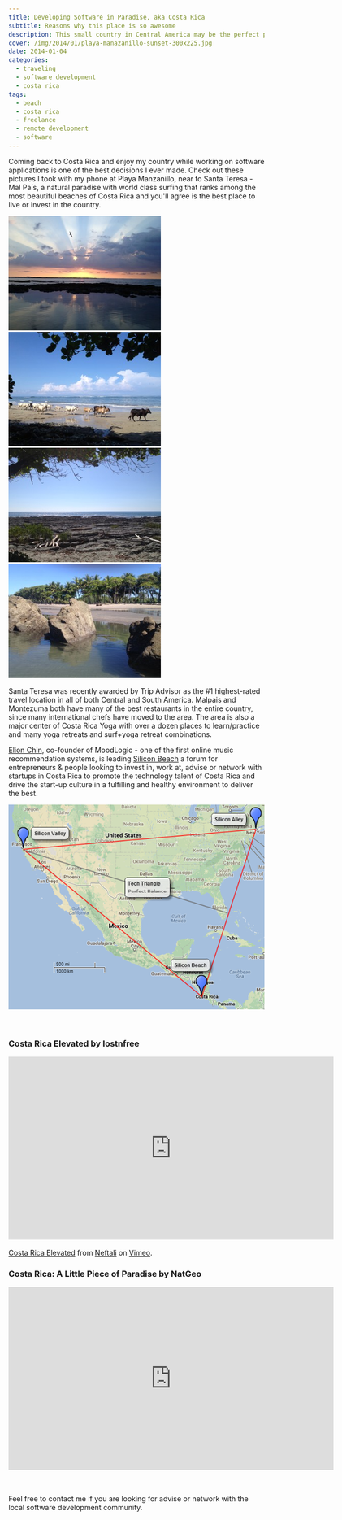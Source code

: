 ```yaml
---
title: Developing Software in Paradise, aka Costa Rica
subtitle: Reasons why this place is so awesome
description: This small country in Central America may be the perfect place to develop software.
cover: /img/2014/01/playa-manazanillo-sunset-300x225.jpg
date: 2014-01-04
categories:
  - traveling
  - software development
  - costa rica
tags:
  - beach
  - costa rica
  - freelance
  - remote development
  - software
---
```

Coming back to Costa Rica and enjoy my country while working on software applications is one of the best decisions I ever made. Check out these pictures I took with my phone at Playa Manzanillo, near to Santa Teresa - Mal País, a natural paradise with world class surfing that ranks among the most beautiful beaches of Costa Rica and you'll agree is the best place to live or invest in the country.

<div class="center-align-wrapper">
<img alt="playa-manazanillo-sunset" src="/img/2014/01/playa-manazanillo-sunset-300x225.jpg" />
<img alt="vacas-playa-manzanillo" src="/img/2014/01/vacas-playa-manzanillo-300x225.jpg"/>
<img alt="playa-manzanillo-reef" src="/img/2014/01/playa-manzanillo-reef-300x225.jpg" />
<img alt="rocks-playa-manzanillo" src="/img/2014/01/rocks-playa-manzanillo-300x225.jpg"/>
</div>

Santa Teresa was recently awarded by Trip Advisor as the #1 highest-rated travel location in all of both Central and South America. Malpais and Montezuma both have many of the best restaurants in the entire country, since many international chefs have moved to the area. The area is also a major center of Costa Rica Yoga with over a dozen places to learn/practice and many yoga retreats and surf+yoga retreat combinations.

[Elion Chin](https://angel.co/elion-chin), co-founder of MoodLogic - one of the first online music recommendation systems, is leading [Silicon Beach](http://bit.ly/SiliconBeachCR) a forum for entrepreneurs & people looking to invest in, work at, advise or network with startups in Costa Rica to promote the technology talent of Costa Rica and drive the start-up culture in a fulfilling and healthy environment to deliver the best.

<div class="center-align-wrapper">
	<img alt="Silicon Beach Costa Rica" src="/img/2014/01/silicon-beach-costa-rica.png"/>
</div>
<!--more-->

&nbsp;
<h3>Costa Rica Elevated by lostnfree</h3>
<div class="center-align-wrapper">
<iframe src="https://player.vimeo.com/video/196952762" width="640" height="360" frameborder="0" webkitallowfullscreen mozallowfullscreen allowfullscreen></iframe>
<p><a href="https://vimeo.com/196952762">Costa Rica Elevated</a> from <a href="https://vimeo.com/nefty">&Nu;eftali</a> on <a href="https://vimeo.com">Vimeo</a>.</p>
</div>

<h3>Costa Rica: A Little Piece of Paradise by NatGeo</h3>
<div class="center-align-wrapper">
<iframe width="640" height="360" src="https://www.youtube.com/embed/M0AqiF_pmxc" frameborder="0" allowfullscreen></iframe>
</div>

&nbsp;

Feel free to contact me if you are looking for advise or network with the local software development community.
